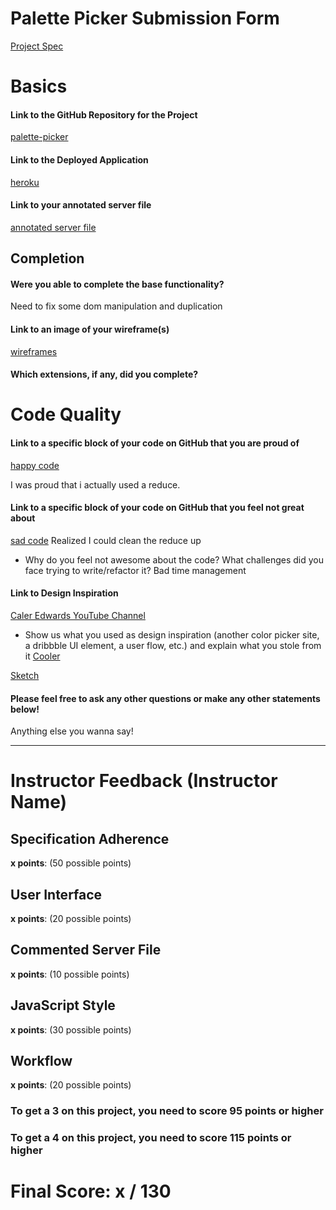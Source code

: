 # Palette Picker Submission Form

[Project Spec](http://frontend.turing.io/projects/palette-picker.html)

# Basics

#### Link to the GitHub Repository for the Project
[palette-picker](https://github.com/marcusp619/palette-picker)

#### Link to the Deployed Application
[heroku](https://palette-picker-mp.herokuapp.com/)

#### Link to your annotated server file
[annotated server file]()

## Completion

#### Were you able to complete the base functionality?

Need to fix some dom manipulation and duplication

#### Link to an image of your wireframe(s)
[wireframes](https://github.com/marcusp619/palette-picker/blob/master/IMG_9583.jpg)

#### Which extensions, if any, did you complete?

# Code Quality

#### Link to a specific block of your code on GitHub that you are proud of
[happy code](https://github.com/marcusp619/palette-picker/blob/master/public/js/scripts.js#L67)

I was proud that i actually used a reduce.

#### Link to a specific block of your code on GitHub that you feel not great about
[sad code](https://github.com/marcusp619/palette-picker/blob/master/public/js/scripts.js#L67)
Realized I could clean the reduce up

* Why do you feel not awesome about the code? What challenges did you face trying to write/refactor it?
Bad time management

#### Link to Design Inspiration
[Caler Edwards YouTube Channel](https://www.youtube.com/channel/UCfzOLBT7jyHFcaTgwmnttog)
* Show us what you used as design inspiration (another color picker site, a dribbble UI element, a user flow, etc.) and explain what you stole from it
[Cooler](https://coolors.co/)

[Sketch](https://www.sketchapp.com/)
#### Please feel free to ask any other questions or make any other statements below!

Anything else you wanna say!

-----


# Instructor Feedback (Instructor Name)

## Specification Adherence

**x points**: (50 possible points)

## User Interface

**x points**: (20 possible points)

## Commented Server File

**x points**: (10 possible points)

## JavaScript Style

**x points**: (30 possible points)

## Workflow

**x points**: (20 possible points)


### To get a 3 on this project, you need to score 95 points or higher
### To get a 4 on this project, you need to score 115 points or higher

# Final Score: x / 130
